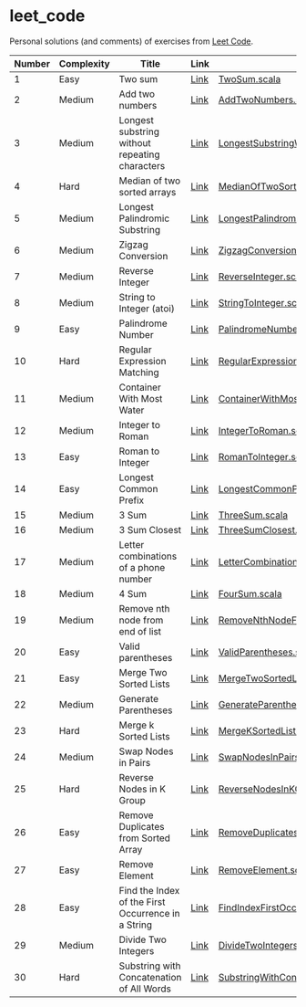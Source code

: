 # leet_code

Personal solutions (and comments) of exercises from [Leet Code](https://leetcode.com).

| Number | Complexity | Title                                              | Link                                                                                                  | Scala                                                                                                                         |
|--------|------------|----------------------------------------------------|-------------------------------------------------------------------------------------------------------|-------------------------------------------------------------------------------------------------------------------------------|
| 1      | Easy       | Two sum                                            | [Link](https://leetcode.com/problems/two-sum/description/)                                            | [TwoSum.scala](../master/src/main/scala/TwoSum.scala)                                                                         |
| 2      | Medium     | Add two numbers                                    | [Link](https://leetcode.com/problems/add-two-numbers/description/)                                    | [AddTwoNumbers.scala](../master/src/main/scala/AddTwoNumbers.scala)                                                           |
| 3      | Medium     | Longest substring without repeating characters     | [Link](https://leetcode.com/problems/longest-substring-without-repeating-characters/description/)     | [LongestSubstringWithoutRepeatingCharacters.scala](../master/src/main/scala/LongestSubstringWithoutRepeatingCharacters.scala) |
| 4      | Hard       | Median of two sorted arrays                        | [Link](https://leetcode.com/problems/median-of-two-sorted-arrays/description/)                        | [MedianOfTwoSortedArrays.scala](../master/src/main/scala/MedianOfTwoSortedArrays.scala)                                       |
| 5      | Medium     | Longest Palindromic Substring                      | [Link](https://leetcode.com/problems/longest-palindromic-substring/description/)                      | [LongestPalindromicSubstring.scala](../master/src/main/scala/LongestPalindromicSubstring.scala)                               |
| 6      | Medium     | Zigzag Conversion                                  | [Link](https://leetcode.com/problems/zigzag-conversion/description/)                                  | [ZigzagConversion.scala](../master/src/main/scala/ZigzagConversion.scala)                                                     |
| 7      | Medium     | Reverse Integer                                    | [Link](https://leetcode.com/problems/reverse-integer)                                                 | [ReverseInteger.scala](../master/src/main/scala/ReverseInteger.scala)                                                         |
| 8      | Medium     | String to Integer (atoi)                           | [Link](https://leetcode.com/problems/string-to-integer-atoi)                                          | [StringToInteger.scala](../master/src/main/scala/StringToInteger.scala)                                                       |
| 9      | Easy       | Palindrome Number                                  | [Link](https://leetcode.com/problems/palindrome-number/description/)                                  | [PalindromeNumber.scala](../master/src/main/scala/PalindromeNumber.scala)                                                     |
| 10     | Hard       | Regular Expression Matching                        | [Link](https://leetcode.com/problems/regular-expression-matching/description/)                        | [RegularExpressionMatching.scala](../master/src/main/scala/RegularExpressionMatching.scala)                                   |
| 11     | Medium     | Container With Most Water                          | [Link](https://leetcode.com/problems/container-with-most-water)                                       | [ContainerWithMostWater.scala](../master/src/main/scala/ContainerWithMostWater.scala)                                         |
| 12     | Medium     | Integer to Roman                                   | [Link](https://leetcode.com/problems/integer-to-roman/description/)                                   | [IntegerToRoman.scala](../master/src/main/scala/IntegerToRoman.scala)                                                         |
| 13     | Easy       | Roman to Integer                                   | [Link](https://leetcode.com/problems/roman-to-integer/description)                                    | [RomanToInteger.scala](../master/src/main/scala/RomanToInteger.scala)                                                         |
| 14     | Easy       | Longest Common Prefix                              | [Link](https://leetcode.com/problems/longest-common-prefix/description)                               | [LongestCommonPrefix.scala](../master/src/main/scala/LongestCommonPrefix.scala)                                               |
| 15     | Medium     | 3 Sum                                              | [Link](https://leetcode.com/problems/3sum/description)                                                | [ThreeSum.scala](../master/src/main/scala/ThreeSum.scala)                                                                     |
| 16     | Medium     | 3 Sum Closest                                      | [Link](https://leetcode.com/problems/3sum-closest/description)                                        | [ThreeSumClosest.scala](../master/src/main/scala/ThreeSumClosest.scala)                                                       |
| 17     | Medium     | Letter combinations of a phone number              | [Link](https://leetcode.com/problems/letter-combinations-of-a-phone-number/description/)              | [LetterCombinationsOfAPhoneNumber.scala](../master/src/main/scala/LetterCombinationsOfAPhoneNumber.scala)                     |
| 18     | Medium     | 4 Sum                                              | [Link](https://leetcode.com/problems/4sum/description/)                                               | [FourSum.scala](../master/src/main/scala/FourSum.scala)                                                                       |
| 19     | Medium     | Remove nth node from end of list                   | [Link](https://leetcode.com/problems/remove-nth-node-from-end-of-list/description/)                   | [RemoveNthNodeFromEndOfList.scala](../master/src/main/scala/RemoveNthNodeFromEndOfList.scala)                                 |
| 20     | Easy       | Valid parentheses                                  | [Link](https://leetcode.com/problems/valid-parentheses/description)                                   | [ValidParentheses.scala](../master/src/main/scala/ValidParentheses.scala)                                                     |
| 21     | Easy       | Merge Two Sorted Lists                             | [Link](https://leetcode.com/problems/merge-two-sorted-lists/description)                              | [MergeTwoSortedLists.scala](../master/src/main/scala/MergeTwoSortedLists.scala)                                               |
| 22     | Medium     | Generate Parentheses                               | [Link](https://leetcode.com/problems/generate-parentheses/description/)                               | [GenerateParentheses.scala](../master/src/main/scala/GenerateParentheses.scala)                                               |
| 23     | Hard       | Merge k Sorted Lists                               | [Link](https://leetcode.com/problems/merge-k-sorted-lists/description/)                               | [MergeKSortedLists.scala](../master/src/main/scala/MergeKSortedLists.scala)                                                   |
| 24     | Medium     | Swap Nodes in Pairs                                | [Link](https://leetcode.com/problems/swap-nodes-in-pairs/description/)                                | [SwapNodesInPairs.scala](../master/src/main/scala/SwapNodesInPairs.scala)                                                     |
| 25     | Hard       | Reverse Nodes in K Group                           | [Link](https://leetcode.com/problems/reverse-nodes-in-k-group/description/)                           | [ReverseNodesInKGroup.scala](../master/src/main/scala/ReverseNodesInKGroup.scala)                                             |
| 26     | Easy       | Remove Duplicates from Sorted Array                | [Link](https://leetcode.com/problems/remove-duplicates-from-sorted-array/description)                 | [RemoveDuplicatesFromSortedArray.scala](../master/src/main/scala/RemoveDuplicatesFromSortedArray.scala)                       |
| 27     | Easy       | Remove Element                                     | [Link](https://leetcode.com/problems/remove-element/description)                                      | [RemoveElement.scala](../master/src/main/scala/RemoveElement.scala)                                                           |
| 28     | Easy       | Find the Index of the First Occurrence in a String | [Link](https://leetcode.com/problems/find-the-index-of-the-first-occurrence-in-a-string/description/) | [FindIndexFirstOccurrenceString.scala](../master/src/main/scala/FindIndexFirstOccurrenceString.scala)                         |
| 29     | Medium     | Divide Two Integers                                | [Link](https://leetcode.com/problems/divide-two-integers/description/)                                | [DivideTwoIntegers.scala](../master/src/main/scala/DivideTwoIntegers.scala)                                                   |
| 30     | Hard       | Substring with Concatenation of All Words          | [Link](https://leetcode.com/problems/substring-with-concatenation-of-all-words/description/)          | [SubstringWithConcatenationOfAllWords.scala](src/main/scala/SubstringWithConcatenationOfAllWords.scala)                       |